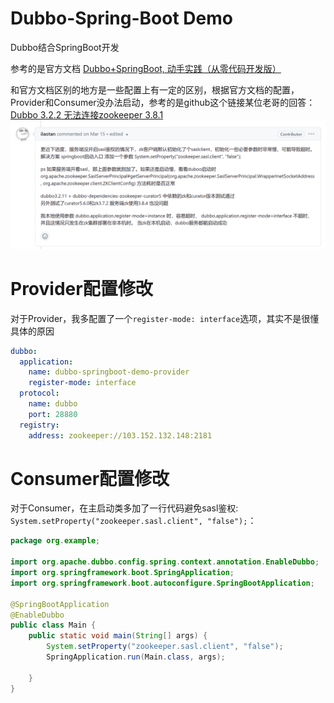 # Dubbo-Spring-Boot Demo

Dubbo结合SpringBoot开发

参考的是官方文档
[Dubbo+SpringBoot, 动手实践（从零代码开发版）](https://cn.dubbo.apache.org/zh-cn/overview/quickstart/java/spring-boot/#动手实践从零代码开发版)

和官方文档区别的地方是一些配置上有一定的区别，根据官方文档的配置，Provider和Consumer没办法启动，参考的是github这个链接某位老哥的回答：[Dubbo 3.2.2 无法连接zookeeper 3.8.1](https://github.com/apache/dubbo/issues/12552)
![pic1.png](assets/pic1.png)

# Provider配置修改
对于Provider，我多配置了一个`register-mode: interface`选项，其实不是很懂具体的原因
```yaml
dubbo:
  application:
    name: dubbo-springboot-demo-provider
    register-mode: interface
  protocol:
    name: dubbo
    port: 28880
  registry:
    address: zookeeper://103.152.132.148:2181
```
# Consumer配置修改
对于Consumer，在主启动类多加了一行代码避免sasl鉴权: `System.setProperty("zookeeper.sasl.client", "false");`：
```java
package org.example;

import org.apache.dubbo.config.spring.context.annotation.EnableDubbo;
import org.springframework.boot.SpringApplication;
import org.springframework.boot.autoconfigure.SpringBootApplication;

@SpringBootApplication
@EnableDubbo
public class Main {
    public static void main(String[] args) {
        System.setProperty("zookeeper.sasl.client", "false");
        SpringApplication.run(Main.class, args);

    }
}
```